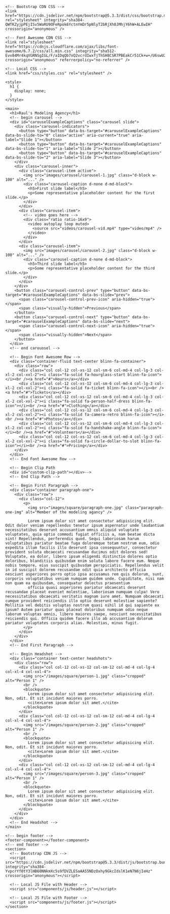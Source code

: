 <!DOCTYPE html>
<html lang="en">
  <head>
    <meta charset="UTF-8" />
    <meta name="viewport" content="width=device-width, initial-scale=1.0" />
    <title>Raul's Modeling Page</title>

    <!-- Bootstrap CDN CSS -->
    <link href="https://cdn.jsdelivr.net/npm/bootstrap@5.3.3/dist/css/bootstrap.min.css" rel="stylesheet" integrity="sha384-QWTKZyjpPEjISv5WaRU9OFeRpok6YctnYmDr5pNlyT2bRjXh0JMhjY6hW+ALEwIH" crossorigin="anonymous" />

    <!-- Font Awesome CDN CSS -->
    <link rel="stylesheet" href="https://cdnjs.cloudflare.com/ajax/libs/font-awesome/6.7.2/css/all.min.css" integrity="sha512-Evv84Mr4kqVGRNSgIGL/F/aIDqQb7xQ2vcrdIwxfjThSH8CSR7PBEakCr51Ck+w+/U6swU2Im1vVX0SVk9ABhg==" crossorigin="anonymous" referrerpolicy="no-referrer" />

    <!-- Local CSS -->
    <link href="css/styles.css" rel="stylesheet" />

    <style>
      h1 {
        display: none;
      }
    </style>
  </head>
  <body>
    <!-- begin header -->
    <header-component></header-component>
    <!-- end header -->

    <main>
      <h1>Raul's Modeling Agency</h1>
      <!-- begin carousel -->
      <div id="carouselExampleCaptions" class="carousel slide">
        <div class="carousel-indicators">
          <button type="button" data-bs-target="#carouselExampleCaptions" data-bs-slide-to="0" class="active" aria-current="true" aria-label="Slide 1"></button>
          <button type="button" data-bs-target="#carouselExampleCaptions" data-bs-slide-to="1" aria-label="Slide 2"></button>
          <button type="button" data-bs-target="#carouselExampleCaptions" data-bs-slide-to="2" aria-label="Slide 3"></button>
        </div>
        <div class="carousel-inner">
          <div class="carousel-item active">
            <img src="images/carousel/carousel-1.jpg" class="d-block w-100" alt="..." />
            <div class="carousel-caption d-none d-md-block">
              <h5>First slide label</h5>
              <p>Some representative placeholder content for the first slide.</p>
            </div>
          </div>
          <div class="carousel-item">
            <!-- video goes here -->
            <div class="ratio ratio-16x9">
              <video autoplay loop muted>
                <source src="videos/carousel-vid.mp4" type="video/mp4" />
              </video>
            </div>
          </div>
          <div class="carousel-item">
            <img src="images/carousel/carousel-2.jpg" class="d-block w-100" alt="..." />
            <div class="carousel-caption d-none d-md-block">
              <h5>Third slide label</h5>
              <p>Some representative placeholder content for the third slide.</p>
            </div>
          </div>
        </div>
        <button class="carousel-control-prev" type="button" data-bs-target="#carouselExampleCaptions" data-bs-slide="prev">
          <span class="carousel-control-prev-icon" aria-hidden="true"></span>
          <span class="visually-hidden">Previous</span>
        </button>
        <button class="carousel-control-next" type="button" data-bs-target="#carouselExampleCaptions" data-bs-slide="next">
          <span class="carousel-control-next-icon" aria-hidden="true"></span>
          <span class="visually-hidden">Next</span>
        </button>
      </div>
      <!-- end carouosel -->

      <!-- Begin Font Awesome Row -->
      <div class="container-fluid text-center blinn-fa-container">
        <div class="row">
          <div class="col col-12 col-xs-12 col-sm-6 col-md-4 col-lg-3 col-xl-2 col-xxl-2"><i class="fa-solid fa-hourglass-start blinn-fa-icon"></i><br /><a href="#">Hours</a></div>
          <div class="col col-12 col-xs-12 col-sm-6 col-md-4 col-lg-3 col-xl-2 col-xxl-2"><i class="fa-solid fa-ticket blinn-fa-icon"></i><br /><a href="#">Tickets</a></div>
          <div class="col col-12 col-xs-12 col-sm-6 col-md-4 col-lg-3 col-xl-2 col-xxl-2"><i class="fa-solid fa-person-half-dress blinn-fa-icon"></i><br /><a href="#">Clothing</a></div>
          <div class="col col-12 col-xs-12 col-sm-6 col-md-4 col-lg-3 col-xl-2 col-xxl-2"><i class="fa-solid fa-camera-retro blinn-fa-icon"></i><br /><a href="#">Photos</a></div>
          <div class="col col-12 col-xs-12 col-sm-6 col-md-4 col-lg-3 col-xl-2 col-xxl-2"><i class="fa-solid fa-handshake-angle blinn-fa-icon"></i><br /><a href="#">Volunteers</a></div>
          <div class="col col-12 col-xs-12 col-sm-6 col-md-4 col-lg-3 col-xl-2 col-xxl-2"><i class="fa-solid fa-circle-dollar-to-slot blinn-fa-icon"></i><br /><a href="#">Pricing</a></div>
        </div>
      </div>
      <!-- End Font Awesome Row -->

      <!-- Begin Clip Path 
      <div id="custom-clip-path"></div>-->
      <!-- End Clip Path -->

      <!-- Begin First Paragraph -->
      <div class="container paragraph-one">
        <div class="row">
          <div class="col-12">
            <p>
              <img src="images/square/paragraph-one.jpg" class="paragraph-one-img" alt="Member of the modeling agancy" />

              Lorem ipsum dolor sit amet consectetur adipisicing elit. Odit dolor veniam repellendus tenetur ipsum aspernatur unde laudantium necessitatibus deserunt accusantium omnis aliquid voluptate voluptates, quia optio commodi fugiat officiis a, nam beatae dicta sint! Repellendus, perferendis quod. Sequi laboriosam harum voluptatibus pariatur beatae fuga doloremque totam nostrum eum, odio expedita illum facilis illo deserunt ipsa consequuntur, consectetur provident soluta obcaecati recusandae ducimus odit dolores sed! Voluptate, ea dolor, libero ipsum eligendi distinctio dolores optio doloribus, blanditiis quibusdam enim soluta labore facere eum. Neque nobis tempore, eius suscipit quibusdam perspiciatis. Repellendus velit in id suscipit dolorem recusandae odit quia architecto officia nesciunt asperiores porro optio ipsa accusamus rem quis dolorum, sunt, corporis voluptatibus veniam numquam quidem unde. Cupiditate, nisi nam non quam ea quibusdam, consequatur delectus praesentium
              officia quasi asperiores pariatur obcaecati deserunt recusandae placeat eveniet molestiae, laboriosam numquam culpa! Vero necessitatibus obcaecati veritatis magnam iure amet. Numquam obcaecati cumque provident reiciendis illo optio deserunt molestiae sapiente? Mollitia vel debitis voluptas nostrum quasi nihil id qui sapiente ex ipsum? Autem pariatur quas placeat doloribus numquam odio neque laborum voluptas omnis, libero maiores saepe, nesciunt necessitatibus reiciendis qui. Officia quidem facere illo ab accusantium dolorum pariatur voluptates corporis alias. Molestias, minus fugit.
            </p>
          </div>
        </div>
      </div>
      <!-- End First Paragraph -->

      <!-- Begin Headshot -->
      <div class="container text-center headshots">
        <div class="row">
          <div class="col col-12 col-xs-12 col-sm-12 col-md-4 col-lg-4 col-xl-4 col-xxl-4">
            <img src="/images/square/person-1.jpg" class="cropped" alt="Person 1" />
            <br />
            <blockquote>
              Lorem ipsum dolor sit amet consectetur adipisicing elit. Non, odit. Et sit incidunt maiores porro.
              <cite>Lorem ipsum dolor sit amet.</cite>
            </blockquote>
          </div>
          <div class="col col-12 col-xs-12 col-sm-12 col-md-4 col-lg-4 col-xl-4 col-xxl-4">
            <img src="/images/square/person-2.jpg" class="cropped" alt="Person 1" />
            <br />
            <blockquote>
              Lorem ipsum dolor sit amet consectetur adipisicing elit. Non, odit. Et sit incidunt maiores porro.
              <cite>Lorem ipsum dolor sit amet.</cite>
            </blockquote>
          </div>
          <div class="col col-12 col-xs-12 col-sm-12 col-md-4 col-lg-4 col-xl-4 col-xxl-4">
            <img src="/images/square/person-3.jpg" class="cropped" alt="Person 1" />
            <br />
            <blockquote>
              Lorem ipsum dolor sit amet consectetur adipisicing elit. Non, odit. Et sit incidunt maiores porro.
              <cite>Lorem ipsum dolor sit amet.</cite>
            </blockquote>
          </div>
        </div>
      </div>
      <!-- End Headshot -->
    </main>

    <!-- begin footer -->
    <footer-component></footer-component>
    <!-- end footer -->
    <section>
      <!-- Bootstrap CDN JS -->
      <script src="https://cdn.jsdelivr.net/npm/bootstrap@5.3.3/dist/js/bootstrap.bundle.min.js" integrity="sha384-YvpcrYf0tY3lHB60NNkmXc5s9fDVZLESaAA55NDzOxhy9GkcIdslK1eN7N6jIeHz" crossorigin="anonymous"></script>

      <!-- Local JS File with Header -->
      <script src="components/js/header.js"></script>

      <!-- Local JS File with Footer -->
      <script src="components/js/footer.js"></script>
    </section>
  </body>
</html>